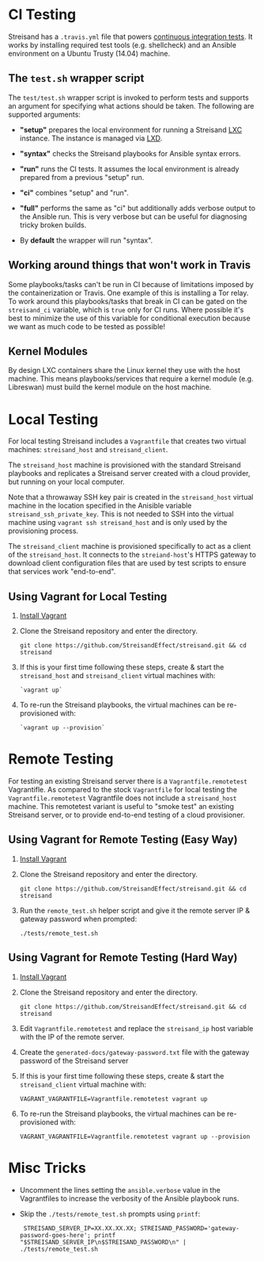 CI Testing
==========================

Streisand has a `.travis.yml` file that powers [continuous integration
tests](https://travis-ci.org/jlund/streisand). It works by installing required
test tools (e.g. shellcheck) and an Ansible environment on a Ubuntu Trusty
(14.04) machine.

The `test.sh` wrapper script
--------------------------------

The `test/test.sh` wrapper script is invoked to perform tests and supports
an argument for specifying what actions should be taken. The following are
supported arguments:

* **"setup"** prepares the local environment for running a Streisand
    [LXC](https://linuxcontainers.org/lxc/introduction/) instance. The instance
    is managed via [LXD](https://linuxcontainers.org/lxd/).

* **"syntax"** checks the Streisand playbooks for Ansible syntax errors.

* **"run"** runs the CI tests. It assumes the local environment is already
    prepared from a previous "setup" run.

* **"ci"** combines "setup" and "run".

* **"full"** performs the same as "ci" but additionally adds verbose output to
    the Ansible run. This is very verbose but can be useful for diagnosing
    tricky broken builds.

* By **default** the wrapper will run "syntax".

Working around things that won't work in Travis
-----------------------------------------------

Some playbooks/tasks can't be run in CI because of limitations imposed by the
containerization or Travis. One example of this is installing a Tor relay. To
work around this playbooks/tasks that break in CI can be gated on the
`streisand_ci` variable, which is `true` only for CI runs. Where possible it's
best to minimize the use of this variable for conditional execution because we
want as much code to be tested as possible!

Kernel Modules
---------------------

By design LXC containers share the Linux kernel they use with the host machine.
This means playbooks/services that require a kernel module (e.g. Libreswan) must
build the kernel module on the host machine.


Local Testing
==========================

For local testing Streisand includes a `Vagrantfile` that creates two virtual
machines: `streisand_host` and `streisand_client`.

The `streisand_host` machine is provisioned with the standard Streisand
playbooks and replicates a Streisand server created with a cloud provider, but
running on your local computer.

Note that a throwaway SSH key pair is created in the `streisand_host` virtual
machine in the location specified in the Anisible variable
`streisand_ssh_private_key`. This is not needed to SSH into the virtual machine
using `vagrant ssh streisand_host` and is only used by the provisioning process.

The `streisand_client` machine is provisioned specifically to act as a client of
the `streisand_host`. It connects to the `streiand-host`'s HTTPS gateway to
download client configuration files that are used by test scripts to ensure that
services work "end-to-end".

Using Vagrant for Local Testing
-------------------------------

1. [Install Vagrant](https://www.vagrantup.com/docs/installation/)
2. Clone the Streisand repository and enter the directory.

       git clone https://github.com/StreisandEffect/streisand.git && cd streisand
3. If this is your first time following these steps, create & start the
   `streisand_host` and `streisand_client` virtual machines with:

       `vagrant up`
4. To re-run the Streisand playbooks, the virtual machines can be re-provisioned
   with:

       `vagrant up --provision`

Remote Testing
==========================

For testing an existing Streisand server there is a `Vagrantfile.remotetest`
Vagrantifle. As compared to the stock `Vagrantfile` for local testing the
`Vagrantfile.remotetest` Vagrantfile does not include a `streisand_host`
machine. This remotetest variant is useful to "smoke test" an existing
Streisand server, or to provide end-to-end testing of a cloud provisioner.

Using Vagrant for Remote Testing (Easy Way)
--------------------------------------------

1. [Install Vagrant](https://www.vagrantup.com/docs/installation/)
2. Clone the Streisand repository and enter the directory.

       git clone https://github.com/StreisandEffect/streisand.git && cd streisand
3. Run the `remote_test.sh` helper script and give it the remote server IP
   & gateway password when prompted:

       ./tests/remote_test.sh

Using Vagrant for Remote Testing (Hard Way)
--------------------------------------------
1. [Install Vagrant](https://www.vagrantup.com/docs/installation/)
2. Clone the Streisand repository and enter the directory.

       git clone https://github.com/StreisandEffect/streisand.git && cd streisand
3. Edit `Vagrantfile.remotetest` and replace the `streisand_ip` host variable
   with the IP of the remote server.
4. Create the `generated-docs/gateway-password.txt` file with the gateway
   password of the Streisand server
5. If this is your first time following these steps, create & start the
   `streisand_client` virtual machine with:

       VAGRANT_VAGRANTFILE=Vagrantfile.remotetest vagrant up
4. To re-run the Streisand playbooks, the virtual machines can be re-provisioned
   with:

       VAGRANT_VAGRANTFILE=Vagrantfile.remotetest vagrant up --provision

Misc Tricks
==========================

* Uncomment the lines setting the `ansible.verbose` value in the Vagrantfiles to
  increase the verbosity of the Ansible playbook runs.
* Skip the `./tests/remote_test.sh` prompts using `printf`:

       STREISAND_SERVER_IP=XX.XX.XX.XX; STREISAND_PASSWORD='gateway-password-goes-here'; printf "$STREISAND_SERVER_IP\n$STREISAND_PASSWORD\n" | ./tests/remote_test.sh
